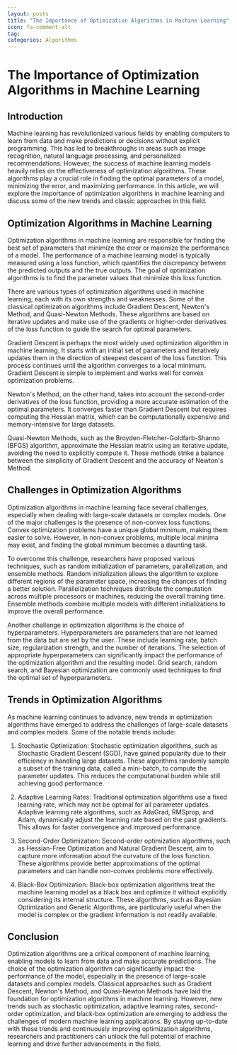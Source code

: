 ```yaml
---
layout: posts
title: "The Importance of Optimization Algorithms in Machine Learning"
icon: fa-comment-alt
tag:      
categories: Algorithms
---
```



# The Importance of Optimization Algorithms in Machine Learning

## Introduction

Machine learning has revolutionized various fields by enabling computers to learn from data and make predictions or decisions without explicit programming. This has led to breakthroughs in areas such as image recognition, natural language processing, and personalized recommendations. However, the success of machine learning models heavily relies on the effectiveness of optimization algorithms. These algorithms play a crucial role in finding the optimal parameters of a model, minimizing the error, and maximizing performance. In this article, we will explore the importance of optimization algorithms in machine learning and discuss some of the new trends and classic approaches in this field.

## Optimization Algorithms in Machine Learning

Optimization algorithms in machine learning are responsible for finding the best set of parameters that minimize the error or maximize the performance of a model. The performance of a machine learning model is typically measured using a loss function, which quantifies the discrepancy between the predicted outputs and the true outputs. The goal of optimization algorithms is to find the parameter values that minimize this loss function.

There are various types of optimization algorithms used in machine learning, each with its own strengths and weaknesses. Some of the classical optimization algorithms include Gradient Descent, Newton's Method, and Quasi-Newton Methods. These algorithms are based on iterative updates and make use of the gradients or higher-order derivatives of the loss function to guide the search for optimal parameters.

Gradient Descent is perhaps the most widely used optimization algorithm in machine learning. It starts with an initial set of parameters and iteratively updates them in the direction of steepest descent of the loss function. This process continues until the algorithm converges to a local minimum. Gradient Descent is simple to implement and works well for convex optimization problems.

Newton's Method, on the other hand, takes into account the second-order derivatives of the loss function, providing a more accurate estimation of the optimal parameters. It converges faster than Gradient Descent but requires computing the Hessian matrix, which can be computationally expensive and memory-intensive for large datasets.

Quasi-Newton Methods, such as the Broyden-Fletcher-Goldfarb-Shanno (BFGS) algorithm, approximate the Hessian matrix using an iterative update, avoiding the need to explicitly compute it. These methods strike a balance between the simplicity of Gradient Descent and the accuracy of Newton's Method.

## Challenges in Optimization Algorithms

Optimization algorithms in machine learning face several challenges, especially when dealing with large-scale datasets or complex models. One of the major challenges is the presence of non-convex loss functions. Convex optimization problems have a unique global minimum, making them easier to solve. However, in non-convex problems, multiple local minima may exist, and finding the global minimum becomes a daunting task.

To overcome this challenge, researchers have proposed various techniques, such as random initialization of parameters, parallelization, and ensemble methods. Random initialization allows the algorithm to explore different regions of the parameter space, increasing the chances of finding a better solution. Parallelization techniques distribute the computation across multiple processors or machines, reducing the overall training time. Ensemble methods combine multiple models with different initializations to improve the overall performance.

Another challenge in optimization algorithms is the choice of hyperparameters. Hyperparameters are parameters that are not learned from the data but are set by the user. These include learning rate, batch size, regularization strength, and the number of iterations. The selection of appropriate hyperparameters can significantly impact the performance of the optimization algorithm and the resulting model. Grid search, random search, and Bayesian optimization are commonly used techniques to find the optimal set of hyperparameters.

## Trends in Optimization Algorithms

As machine learning continues to advance, new trends in optimization algorithms have emerged to address the challenges of large-scale datasets and complex models. Some of the notable trends include:

1. Stochastic Optimization: Stochastic optimization algorithms, such as Stochastic Gradient Descent (SGD), have gained popularity due to their efficiency in handling large datasets. These algorithms randomly sample a subset of the training data, called a mini-batch, to compute the parameter updates. This reduces the computational burden while still achieving good performance.

2. Adaptive Learning Rates: Traditional optimization algorithms use a fixed learning rate, which may not be optimal for all parameter updates. Adaptive learning rate algorithms, such as AdaGrad, RMSprop, and Adam, dynamically adjust the learning rate based on the past gradients. This allows for faster convergence and improved performance.

3. Second-Order Optimization: Second-order optimization algorithms, such as Hessian-Free Optimization and Natural Gradient Descent, aim to capture more information about the curvature of the loss function. These algorithms provide better approximations of the optimal parameters and can handle non-convex problems more effectively.

4. Black-Box Optimization: Black-box optimization algorithms treat the machine learning model as a black box and optimize it without explicitly considering its internal structure. These algorithms, such as Bayesian Optimization and Genetic Algorithms, are particularly useful when the model is complex or the gradient information is not readily available.

## Conclusion

Optimization algorithms are a critical component of machine learning, enabling models to learn from data and make accurate predictions. The choice of the optimization algorithm can significantly impact the performance of the model, especially in the presence of large-scale datasets and complex models. Classical approaches such as Gradient Descent, Newton's Method, and Quasi-Newton Methods have laid the foundation for optimization algorithms in machine learning. However, new trends such as stochastic optimization, adaptive learning rates, second-order optimization, and black-box optimization are emerging to address the challenges of modern machine learning applications. By staying up-to-date with these trends and continuously improving optimization algorithms, researchers and practitioners can unlock the full potential of machine learning and drive further advancements in the field.
